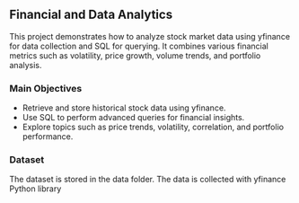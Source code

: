 ## Financial and Data Analytics

This project demonstrates how to analyze stock market data using yfinance for data collection and SQL for querying. It combines various financial metrics such as volatility, price growth, volume trends, and portfolio analysis.


### Main Objectives

  *  Retrieve and store historical stock data using yfinance.
  *  Use SQL to perform advanced queries for financial insights.
  *  Explore topics such as price trends, volatility, correlation, and portfolio performance.

### Dataset

The dataset is stored in the data folder. The data is collected with yfinance Python library

